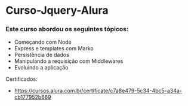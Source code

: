# Curso-Jquery-Alura

### Este curso abordou os seguintes tópicos:

- Começando com Node
- Express e templates com Marko
- Persistência de dados
- Manipulando a requisição com Middlewares
- Evoluindo a aplicação

Certificados:
- https://cursos.alura.com.br/certificate/c7a8e479-5c34-4bc5-a34a-cb177952b669
